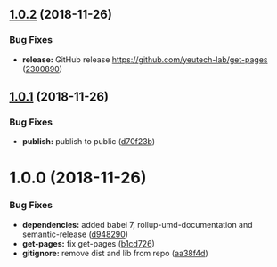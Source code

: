 ## [1.0.2](https://github.com/yeutech-lab/get-pages/compare/v1.0.1...v1.0.2) (2018-11-26)


### Bug Fixes

* **release:** GitHub release https://github.com/yeutech-lab/get-pages ([2300890](https://github.com/yeutech-lab/get-pages/commit/2300890))

## [1.0.1](https://module.kopaxgroup.com/api-front/get-pages/compare/v1.0.0...v1.0.1) (2018-11-26)


### Bug Fixes

* **publish:** publish to public ([d70f23b](https://module.kopaxgroup.com/api-front/get-pages/commit/d70f23b))

# 1.0.0 (2018-11-26)


### Bug Fixes

* **dependencies:** added babel 7, rollup-umd-documentation and semantic-release ([d948290](https://module.kopaxgroup.com/api-front/get-pages/commit/d948290))
* **get-pages:** fix get-pages ([b1cd726](https://module.kopaxgroup.com/api-front/get-pages/commit/b1cd726))
* **gitignore:** remove dist and lib from repo ([aa38f4d](https://module.kopaxgroup.com/api-front/get-pages/commit/aa38f4d))

